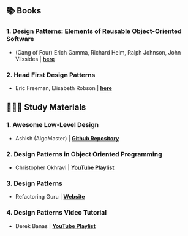 ## 📚 Books

### 1. Design Patterns: Elements of Reusable Object-Oriented Software
- (Gang of Four) Erich Gamma, Richard Helm, Ralph Johnson, John Vlissides | **[here](books/DesignPatternsGoF.pdf)**

### 2. Head First Design Patterns
- Eric Freeman, Elisabeth Robson | **[here](books/HeadFirstDesignPatterns.pdf)**


## 👨🏻‍💻 Study Materials

### 1. Awesome Low-Level Design
- Ashish (AlgoMaster) | **[Github Repository](https://github.com/ashishps1/awesome-low-level-design)**

### 2. Design Patterns in Object Oriented Programming
- Christopher Okhravi | **[YouTube Playlist](https://www.youtube.com/playlist?list=PLrhzvIcii6GNjpARdnO4ueTUAVR9eMBpc)**

### 3. Design Patterns
- Refactoring Guru | **[Website](https://refactoring.guru/design-patterns)**

### 4. Design Patterns Video Tutorial
- Derek Banas | **[YouTube Playlist](https://www.youtube.com/playlist?list=PLF206E906175C7E07)**



